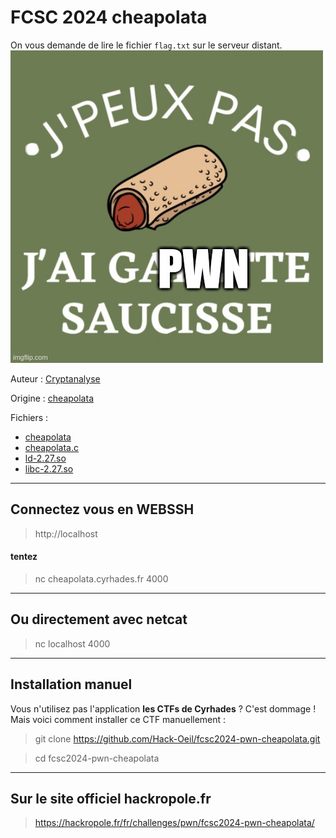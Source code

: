 # FCSC 2024 cheapolata

On vous demande de lire le fichier ```flag.txt``` sur le serveur distant.
![cheapolata.jpg](cheapolata.jpg)



Auteur : [Cryptanalyse](https://twitter.com/Cryptanalyse)

Origine : [cheapolata](https://hackropole.fr/fr/challenges/pwn/fcsc2024-pwn-cheapolata/)


Fichiers :
- [cheapolata](cheapolata)
- [cheapolata.c](cheapolata.c)
- [ld-2.27.so](ld-2.27.so)
- [libc-2.27.so](libc-2.27.so)


-----------

## Connectez vous en WEBSSH
> http://localhost

#### tentez 
> nc cheapolata.cyrhades.fr 4000

-----------

## Ou directement avec netcat
> nc localhost 4000

-----------


## Installation manuel
Vous n'utilisez pas l'application **les CTFs de Cyrhades** ? C'est dommage !
Mais voici comment installer ce CTF manuellement :

> git clone https://github.com/Hack-Oeil/fcsc2024-pwn-cheapolata.git

> cd fcsc2024-pwn-cheapolata


-----------

## Sur le site officiel hackropole.fr
> https://hackropole.fr/fr/challenges/pwn/fcsc2024-pwn-cheapolata/